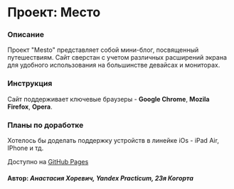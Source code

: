 # Проект: Место

### Описание
Проект "Mesto" представляет собой мини-блог, посвященный путешествиям. Сайт сверстан с учетом различных расширений экрана для удобного использования на большинстве девайсах и мониторах.

### Инструкция
Сайт поддерживает ключевые браузеры - **Google Chrome**, **Mozila Firefox**, **Opera**.

### Планы по доработке
Хотелось бы доделать поддержку устройств в линейке iOs - iPad Air, IPhone и тд.

Доступно на [GitHub Pages](https://nordpage.github.io/mesto-project/)

#### Автор: *Анастасия Хоревич, Yandex Practicum, 23я Когорта*
